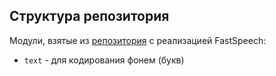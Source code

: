 ## Структура репозитория

Модули, взятые из [репозитория](https://github.com/xcmyz/FastSpeech/tree/master) с реализацией FastSpeech:
- `text` - 
для кодирования фонем (букв)
